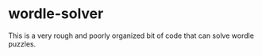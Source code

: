 # wordle-solver

This is a very rough and poorly organized bit of code that can solve wordle puzzles. 
